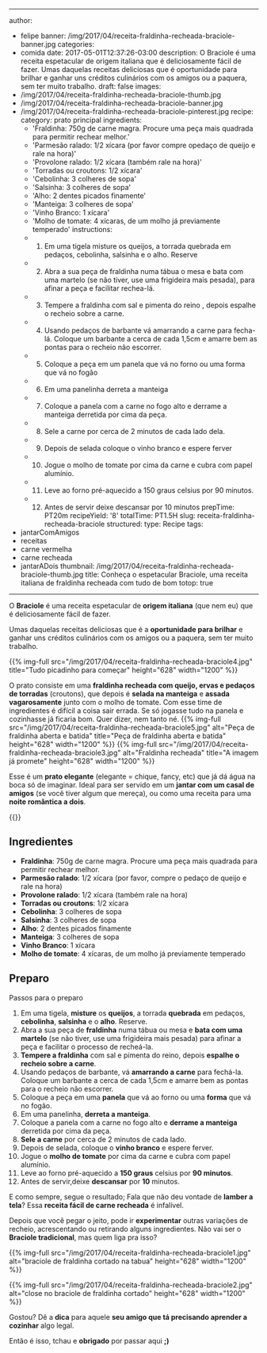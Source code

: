 ---
author:
  - felipe
banner: /img/2017/04/receita-fraldinha-recheada-braciole-banner.jpg
categories:
  - comida
date: 2017-05-01T12:37:26-03:00
description: O Braciole é uma receita espetacular de origem italiana que é deliciosamente
  fácil de fazer. Umas daquelas receitas deliciosas que é oportunidade para
  brilhar e ganhar uns créditos culinários com os amigos ou a paquera, sem ter
  muito trabalho.
draft: false
images:
  - /img/2017/04/receita-fraldinha-recheada-braciole-thumb.jpg
  - /img/2017/04/receita-fraldinha-recheada-braciole-banner.jpg
  - /img/2017/04/receita-fraldinha-recheada-braciole-pinterest.jpg
recipe:
  category: prato principal
  ingredients:
    - 'Fraldinha: 750g de carne magra. Procure uma peça mais quadrada para
      permitir rechear melhor.'
    - 'Parmesão ralado: 1/2 xícara (por favor compre opedaço de queijo e rale na
      hora)'
    - 'Provolone ralado: 1/2 xícara (também rale na hora)'
    - 'Torradas ou croutons: 1/2 xícara'
    - 'Cebolinha: 3 colheres de sopa'
    - 'Salsinha: 3 colheres de sopa'
    - 'Alho: 2 dentes picados finamente'
    - 'Manteiga: 3 colheres de sopa'
    - 'Vinho Branco: 1 xícara'
    - 'Molho de tomate: 4 xícaras, de um molho já previamente temperado'
  instructions:
    - 1. Em uma tigela misture os queijos, a torrada quebrada em pedaços,
      cebolinha, salsinha e o alho. Reserve
    - 2. Abra a sua peça de fraldinha numa tábua o mesa e bata com uma martelo
      (se não tiver, use uma frigideira mais pesada), para afinar a peça e
      facilitar rechea-lá.
    - 3. Tempere a fraldinha com sal e pimenta do reino , depois espalhe o
      recheio sobre a carne.
    - 4. Usando pedaços de barbante vá amarrando a carne para fecha-lá. Coloque
      um barbante a cerca de cada 1,5cm e amarre bem as pontas para o recheio
      não escorrer.
    - 5. Coloque a peça em um panela que vá no forno ou uma forma que vá no
      fogão
    - 6. Em uma panelinha derreta a manteiga
    - 7. Coloque a panela com a carne no fogo alto e derrame a manteiga
      derretida por cima da peça.
    - 8. Sele a carne por cerca de 2 minutos de cada lado dela.
    - 9. Depois de selada coloque o vinho branco e espere ferver
    - 10. Jogue o molho de tomate por cima da carne e cubra com papel alumínio.
    - 11. Leve ao forno pré-aquecido a 150 graus celsius por 90 minutos.
    - 12. Antes de servir deixe descansar por 10 minutos
  prepTime: PT20m
  recipeYield: '8'
  totalTime: PT1.5H
slug: receita-fraldinha-recheada-braciole
structured:
  type: Recipe
tags:
  - jantarComAmigos
  - receitas
  - carne vermelha
  - carne recheada
  - jantarADois
thumbnail: /img/2017/04/receita-fraldinha-recheada-braciole-thumb.jpg
title: Conheça o espetacular Braciole, uma receita italiana de fraldinha recheada com
  tudo de bom
totop: true
  ---

O **Braciole** é uma receita espetacular de **origem italiana** (que nem eu) que é deliciosamente fácil de fazer.

Umas daquelas receitas deliciosas que é a **oportunidade para brilhar** e ganhar uns créditos culinários com os amigos ou a paquera, sem ter muito trabalho.

{{% img-full src="/img/2017/04/receita-fraldinha-recheada-braciole4.jpg" title="Tudo picadinho para começar"  height="628" width="1200" %}}

O prato consiste em uma **fraldinha recheada com queijo, ervas e pedaços de torradas** (croutons), que depois é **selada na manteiga** e **assada vagarosamente** junto com o molho de tomate. Com esse time de ingredientes é difícil a coisa sair errada. Se só jogasse tudo na panela e cozinhasse já ficaria bom. Quer dizer, nem tanto né.
{{% img-full src="/img/2017/04/receita-fraldinha-recheada-braciole5.jpg" alt="Peça de fraldinha aberta e batida" title="Peça de fraldinha aberta e batida"  height="628" width="1200" %}}
{{% img-full src="/img/2017/04/receita-fraldinha-recheada-braciole3.jpg" alt="Fraldinha recheada" title="A imagem já promete" height="628" width="1200" %}}

Esse é um **prato elegante** (elegante = chique, fancy, etc) que já dá água na boca só de imaginar. Ideal para ser servido em um **jantar com um casal de amigos** (se você tiver algum que mereça), ou como uma receita para uma **noite romântica a dois**.

{{<recipe name="Braciole Assado" prep-time="25m" cook-time="90m" total-time="2h">}}

## Ingredientes

- **Fraldinha**: 750g de carne magra. Procure uma peça mais quadrada para permitir rechear melhor.
- **Parmesão ralado**: 1/2 xícara (por favor, compre o pedaço de queijo e rale na hora)
- **Provolone ralado**: 1/2 xícara (também rale na hora)
- **Torradas ou croutons**: 1/2 xícara
- **Cebolinha**: 3 colheres de sopa
- **Salsinha**: 3 colheres de sopa
- **Alho**: 2 dentes picados finamente
- **Manteiga**: 3 colheres de sopa
- **Vinho Branco**: 1 xícara
- **Molho de tomate**: 4 xícaras, de um molho já previamente temperado

## Preparo

Passos para o preparo

1. Em uma tigela, **misture** os **queijos**, a torrada **quebrada** em pedaços, **cebolinha**, **salsinha** e o **alho**. Reserve.
2. Abra a sua peça de **fraldinha** numa tábua ou mesa e **bata com uma martelo** (se não tiver, use uma frigideira mais pesada) para afinar a peça e facilitar o processo de recheá-la.
3. **Tempere a fraldinha** com sal e pimenta do reino, depois **espalhe o recheio sobre a carne**.
4. Usando pedaços de barbante, vá **amarrando a carne** para fechá-la. Coloque um barbante a cerca de cada 1,5cm e amarre bem as pontas para o recheio não escorrer.
5. Coloque a peça em uma **panela** que vá ao forno ou uma **forma** que vá no fogão.
6. Em uma panelinha, **derreta a manteiga**.
7. Coloque a panela com a carne no fogo alto e **derrame a manteiga** derretida por cima da peça.
8. **Sele a carne** por cerca de 2 minutos de cada lado.
9. Depois de selada, coloque o **vinho branco** e espere ferver.
10. Jogue o **molho de tomate** por cima da carne e cubra com papel alumínio.
11. Leve ao forno pré-aquecido a **150 graus** celsius por **90 minutos**.
12. Antes de servir,deixe **descansar** por **10** minutos.

E como sempre, segue o resultado; Fala que não deu vontade de **lamber a tela**? Essa **receita fácil de carne recheada** é infalível.

Depois que você pegar o jeito, pode ir **experimentar** outras variações de recheio, acrescentando ou retirando alguns ingredientes. Não vai ser o **Braciole tradicional**, mas quem liga pra isso?

{{% img-full src="/img/2017/04/receita-fraldinha-recheada-braciole1.jpg" alt="braciole de fraldinha cortado na tabua"  height="628" width="1200" %}}

{{% img-full src="/img/2017/04/receita-fraldinha-recheada-braciole2.jpg" alt="close no braciole de fraldinha cortado"  height="628" width="1200" %}}

Gostou? Dê a **dica** para aquele **seu amigo que tá precisando aprender a cozinhar** algo legal.

Então é isso, tchau e **obrigado** por passar aqui **;)**
